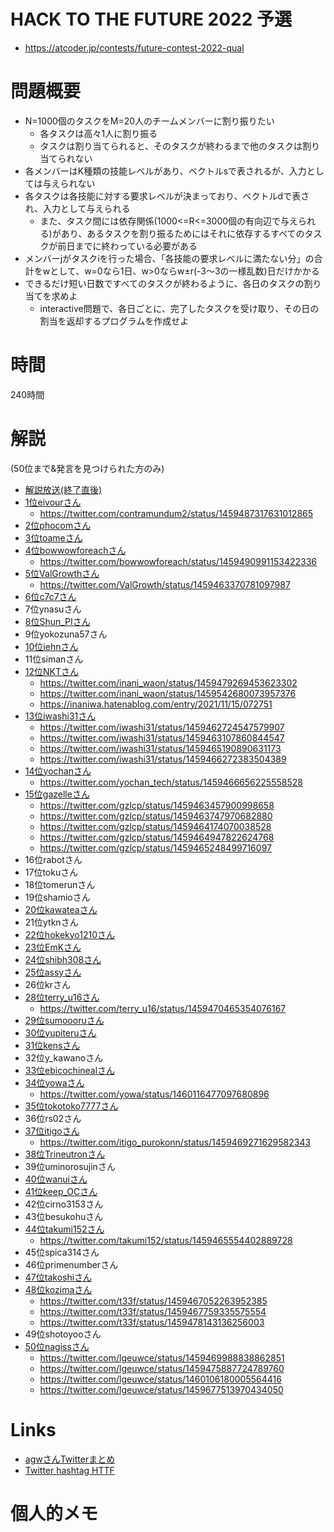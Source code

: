 # HACK TO THE FUTURE 2022 予選
- https://atcoder.jp/contests/future-contest-2022-qual

# 問題概要
- N=1000個のタスクをM=20人のチームメンバーに割り振りたい
    - 各タスクは高々1人に割り振る
    - タスクは割り当てられると、そのタスクが終わるまで他のタスクは割り当てられない
- 各メンバーはK種類の技能レベルがあり、ベクトルsで表されるが、入力としては与えられない
- 各タスクは各技能に対する要求レベルが決まっており、ベクトルdで表され、入力として与えられる
    - また、タスク間には依存関係(1000<=R<=3000個の有向辺で与えられる)があり、あるタスクを割り振るためにはそれに依存するすべてのタスクが前日までに終わっている必要がある
- メンバーjがタスクiを行った場合、「各技能の要求レベルに満たない分」の合計をwとして、w=0なら1日、w>0ならw±r(-3～3の一様乱数)日だけかかる
- できるだけ短い日数ですべてのタスクが終わるように、各日のタスクの割り当てを求めよ
    - interactive問題で、各日ごとに、完了したタスクを受け取り、その日の割当を返却するプログラムを作成せよ

# 時間
240時間

# 解説
(50位まで&発言を見つけられた方のみ)

- [解説放送(終了直後)](https://www.youtube.com/watch?v=H_MuLN6L-r4)
- [1位eivourさん](https://twitter.com/contramundum2/status/1459478557210537985)
    - https://twitter.com/contramundum2/status/1459487317631012865
- [2位phocomさん](https://twitter.com/_phocom/status/1459461706619699201)
- [3位toameさん](https://twitter.com/41Toame/status/1459861272049041412)
- [4位bowwowforeachさん](https://twitter.com/bowwowforeach/status/1459466965433470977)
    - https://twitter.com/bowwowforeach/status/1459490991153422336
- [5位ValGrowthさん](https://twitter.com/ValGrowth/status/1459465199216652289)
    - https://twitter.com/ValGrowth/status/1459463370781097987
- [6位c7c7さん](https://twitter.com/C7C7LL/status/1459462826930552836)
- 7位ynasuさん
- [8位Shun_PIさん](https://twitter.com/Shun___PI/status/1459463013832880133)
- 9位yokozuna57さん
- [10位iehnさん](https://twitter.com/arimasenu/status/1459461165969395712)
- 11位simanさん
- [12位NKTさん](https://twitter.com/inani_waon/status/1459461945615020032)
    - https://twitter.com/inani_waon/status/1459479269453623302
    - https://twitter.com/inani_waon/status/1459542680073957376
    - https://inaniwa.hatenablog.com/entry/2021/11/15/072751
- [13位iwashi31さん](https://twitter.com/iwashi31/status/1459461324287582210)
    - https://twitter.com/iwashi31/status/1459462724547579907
    - https://twitter.com/iwashi31/status/1459463107860844547
    - https://twitter.com/iwashi31/status/1459465190890631173
    - https://twitter.com/iwashi31/status/1459466272383504389
- [14位yochanさん](https://twitter.com/yochan_tech/status/1459462014615851008)
    - https://twitter.com/yochan_tech/status/1459466656225558528
- [15位gazelleさん](https://twitter.com/gzlcp/status/1459462267331051521)
    - https://twitter.com/gzlcp/status/1459463457900998658
    - https://twitter.com/gzlcp/status/1459463747970682880
    - https://twitter.com/gzlcp/status/1459464174070038528
    - https://twitter.com/gzlcp/status/1459464947822624768
    - https://twitter.com/gzlcp/status/1459465248499716097
- 16位rabotさん
- 17位tokuさん
- 18位tomerunさん
- 19位shamioさん
- [20位kawateaさん](https://twitter.com/kawatea03/status/1459464321768259585)
- 21位ytknさん
- [22位hokekyo1210さん](https://twitter.com/_hokekyo1210/status/1459479032932990977)
- [23位EmKさん](https://twitter.com/EmKjp/status/1459465646371053572)
- [24位shibh308さん](https://twitter.com/shibh308/status/1459469659468877825)
- [25位assyさん](https://twitter.com/assy1028/status/1459461980347985924)
- 26位krさん
- [28位terry_u16さん](https://twitter.com/terry_u16/status/1459462317771747328)
    - https://twitter.com/terry_u16/status/1459470465354076167
- [29位sumoooruさん](https://twitter.com/sumoooru/status/1459478589309550596)
- [30位yupiteruさん](https://twitter.com/yupiteru_kun/status/1459461186466975751)
- [31位kensさん](https://twitter.com/kens_kyopro/status/1459462599339556866)
- 32位y_kawanoさん
- [33位ebicochinealさん](https://twitter.com/ebicochineal/status/1459487058087407617)
- [34位yowaさん](https://twitter.com/yowa/status/1459985209949302784)
    - https://twitter.com/yowa/status/1460116477097680896
- [35位tokotoko7777さん](https://twitter.com/whimsicott_opu/status/1459472590796308484)
- 36位rs02さん
- [37位itigoさん](https://twitter.com/itigo_purokonn/status/1459466863201587202)
    - https://twitter.com/itigo_purokonn/status/1459469271629582343
- [38位Trineutronさん](https://twitter.com/trineutron/status/1459471474805198848)
- 39位uminorosujinさん
- [40位wanuiさん](https://twitter.com/gmeriaog/status/1459480733433548802)
- [41位keep_OCさん](https://twitter.com/keep_OC/status/1459462090713088000)
- 42位cirno3153さん
- 43位besukohuさん
- [44位takumi152さん](https://twitter.com/takumi152/status/1459464409651171334)
    - https://twitter.com/takumi152/status/1459465554402889728
- 45位spica314さん
- 46位primenumberさん
- [47位takoshiさん](https://twitter.com/takoshiiiiiiiii/status/1459464790489780225)
- [48位kozimaさん](https://twitter.com/t33f/status/1459464692405915651)
    - https://twitter.com/t33f/status/1459467052263952385
    - https://twitter.com/t33f/status/1459467759335575554
    - https://twitter.com/t33f/status/1459478143136256003
- 49位shotoyooさん
- [50位nagissさん](https://twitter.com/lgeuwce/status/1459461720624095232)
    - https://twitter.com/lgeuwce/status/1459469988838862851
    - https://twitter.com/lgeuwce/status/1459475887724789760
    - https://twitter.com/lgeuwce/status/1460106180005564416
    - https://twitter.com/lgeuwce/status/1459677513970434050

# Links
- [agwさんTwitterまとめ](https://togetter.com/li/1802420)
- [Twitter hashtag HTTF](https://twitter.com/hashtag/HTTF)


# 個人的メモ

